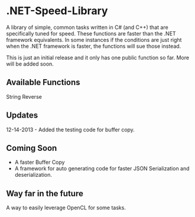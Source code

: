 .NET-Speed-Library
==================

A library of simple, common tasks written in C# (and C++) that are specifically tuned for speed. These 
functions are faster than the .NET framework equivalents. In some instances if the conditions are just
right when the .NET framework is faster, the functions will sue those instead.

This is just an initial release and it only has one public function so far. More will be added soon.


Available Functions
-------------------

String Reverse


Updates
-------
12-14-2013 - Added the testing code for buffer copy.


Coming Soon
-----------

* A faster Buffer Copy
* A framework for auto generating code for faster JSON Serialization and deserialization. 


Way far in the future
----------------------
A way to easily leverage OpenCL for some tasks.




